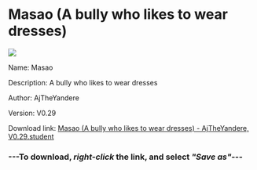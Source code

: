 # Masao (A bully who likes to wear dresses)

<img src = "https://raw.githubusercontent.com/Arbiter1223/Daigaku-Gurashi-Custom-Students/master/Students/Files/Masao%20(A%20bully%20who%20likes%20to%20wear%20dresses).png">

Name: Masao

Description: A bully who likes to wear dresses

Author: AjTheYandere

Version: V0.29

Download link: <a href="https://raw.githubusercontent.com/Arbiter1223/Daigaku-Gurashi-Custom-Students/master/Students/Files/Masao%20(A%20bully%20who%20likes%20to%20wear%20dresses)%20-%20AjTheYandere%2C%20V0.29.student">Masao (A bully who likes to wear dresses) - AjTheYandere, V0.29.student</a>

### ---**To download, _right-click_ the link, and select _"Save as"_**---
